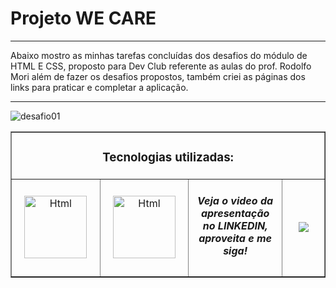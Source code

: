 <h1> Projeto WE CARE</h1>
<hr>
Abaixo mostro as minhas tarefas concluídas dos desafios do módulo de HTML E CSS, proposto para Dev Club
referente as aulas do prof. Rodolfo Mori além de fazer os desafios propostos, também criei as páginas dos links para praticar e completar a aplicação.
<hr>

![desafio01](https://github.com/RicardoAlexandrejs/projeto01--WECARE/assets/158041416/0063887b-c8ed-416b-8d82-fb2aa302cbfc)

<table border="1" align-"center">
        <tr align="center">
            <td colspan="4">
                <h3> Tecnologias utilizadas:</h3>
            </td>
        </tr>
        <tr align="center">
            <td width="300px"> <img src="https://mir-s3-cdn-cf.behance.net/project_modules/disp/07f72c191220227.65c7a120deb24.png"
                    alt="Html" width="100px"> </td>
            <td width="300px">
                <img src="https://mir-s3-cdn-cf.behance.net/project_modules/disp/155819191220227.65c7a120df32b.png"
                    alt="Html" width="100px">
            </td>
            <td width="300px">
                <h5> Veja o video da <br> apresentação <br> no LINKEDIN,<br> aproveita e me siga!</h5>
            </td>
            <td width="300px">
                <a href="https://www.linkedin.com/posts/ricardoalexandrejs_html-css-javascript-activity-7160037868365660160-2LZM?utm_source=share&utm_medium=member_desktop">
                    <img src="https://img.shields.io/badge/LinkedIn-0077B5?style=for-the-badge&logo=linkedin&logoColor=white"></a>
            </td>
        </tr>
    </table>
